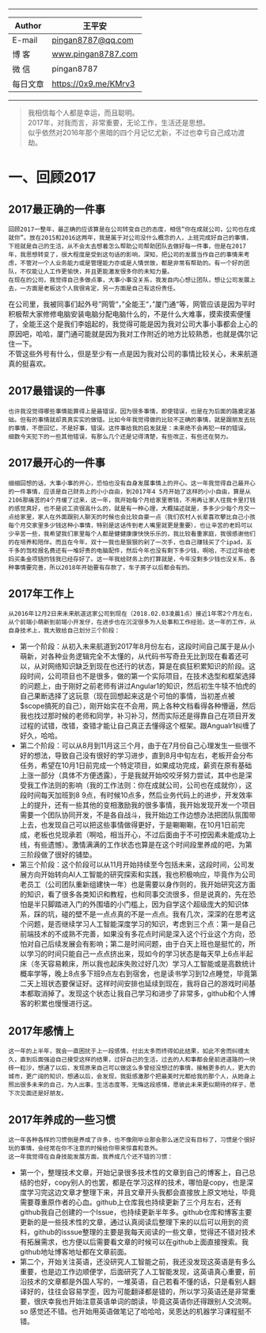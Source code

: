****
|Author|王平安|
|---|---
|E-mail|pingan8787@qq.com
|博  客|www.pingan8787.com
|微  信|pingan8787
|每日文章|https://0x9.me/KMrv3
****
  
> 我相信每个人都是幸运，而且聪明。  
> 2017年，对我而言，非常重要，无论工作，生活还是思想。     
> 似乎依然对2016年那个黑暗的四个月记忆尤新，不过也幸亏自己成功渡劫。   

# 一、回顾2017

## 2017最正确的一件事
    回顾2017一整年，最正确的应该算是在公司转变自己的态度，相信“你在成就公司，公司也在成就你”。放在2015和2016这两年，我是属于对公司没什么概念的人，上班完成好自己的事情，下班就是自己的生活，从不会太去想着怎么帮助公司帮助团队去做好每一件事，但是在2017年，我思想转变了，很大程度是受到这句话的影响，深知，把公司的发展当作自己的事情来考虑，不管对一个人业务能力或是管理能力亦或是人情世故，都是非常有帮助的。有一个好的团队，不仅能让人工作更愉快，并且更能激发很多你的未知力量。  
    在现在的公司，我觉得自己多做点事，大事小事没关系，我发自内心想让团队，想让公司发展上去，一方面是老板这个人我很肯定，另一方面是自己有这份责任。  
在公司里，我被同事们起外号”网管“，”全能王“，”厦门通“等，网管应该是因为平时积极帮大家修修电脑安装电脑分配电脑什么的，不是什么大难事，摸索摸索便懂了，全能王这个是我们李姐起的，我觉得可能是因为我对公司大事小事都会上心的原因吧，哈哈，厦门通可能就是因为我对工作附近的地方比较熟悉，也就是偶尔记住一下。  
    不管这些外号有什么，但是至少有一点是因为我对公司的事情比较关心，未来航道真的挺喜欢。  

## 2017最错误的一件事
    也许我没觉得哪些事情能算得上是最错误，因为很多事情，即使错误，也是在为后面的路奠定基础。但有的事情就却真真实实的做错。比如今年我觉得做的比较不正确的事情，就是跟朋友去玩的事情，不愿回忆，不是好事，错误。这件事给我的启发就是：未来绝不会再犯一样的错误。  
    细数今天犯下的一些其他错误，有那么几个还是记得清楚，有些改正，有些还在努力。  

## 2017最开心的一件事
    细细回想的话，大事小事的开心，恐怕也没有自身发展事情上的开心。这一年我觉得自己最开心的一件事情，应该是自己财务上的小小自由，到2017年4 5月开始了这样的小小自由，算是从2106那痛苦的4个月缓了过来，这一年，我开始每个月给家里寄钱，不用再让家人往我卡里打钱的感觉真好，也不是说工资很高什么的，就是有一种心理，大概描述就是，多多少少每个月交一点给家里，家人在外面跟别人聊天的时候也会比较自豪一点（我们农村人长辈喜欢攀比自己小孩每个月交家里多少钱这种小事情，特别是这话传到老人嘴里就更是重要），也让辛苦的老妈可以少辛苦一些，我希望我们家里每个人都是健健康康快快乐乐的，我比较看重家庭，我很感谢他们的在培养和陪伴。而且在今年，双十一我也是狠狠的剁了一次手，也自己赚钱买了个ipad，五千多的驾校报名费还有一堆好贵的电脑配件，然后今年也没有剩下多少钱，啊哈，不过过年给老妈买条金项链的钱我已经存好了。这一年我给财务上的打算就是，今年没剩多少钱也没关系，各种事情要完善，所以2018年开始要有存款了，车子房子以后都会有的。  

## 2017年工作上
    从2016年12月2日来未来航道这家公司到现在（2018.02.03凌晨1点）接近1年零2个月左右，从个前端小萌新到前端小开发仔，在进步也在沉淀很多为人处事和工作经验。这一年的工作，从自身技术上，我大致给自己划分三个阶段：  
* 第一个阶段：从初入未来航道到2017年8月份左右，这段时间自己属于是从小萌新，对各种业务逻辑完全不太懂的，从代码书写奇丑无比到现在看着还可以，从对网络知识缺乏到现在也还行的状态，算是在疯狂积累知识的阶段。这段时间，公司项目也不是很多，做的第一个实际项目，在技术选型和框架选择的问题上，由于刚好之前老师有讲过Angular1的知识，然后初生牛犊不怕虎的自己果断选择了这玩意（现在回想起来这是个可怕的事情，当初差点被$scope搞死的自己），刚开始实在不会用，网上各种文档看得各种懵逼，然后我也找过那时候的老师和同学，补习补习，然而实际还是得靠自己在项目开发过程的试错，改错，查错才能让自己真正去懂得这个框架。跟Angualr1纠缠了好久，哈哈。  
* 第二个阶段：可以从8月到11月这三个月，由于在7月份自己心理发生一些很不好的想法，导致自己没有很好的学习进步，直到8月中旬左右，老板开会分布任务，希望在10月1日前完成一个特定项目，如果成功完成，薪资在原有基础上涨一部分（具体不方便透露），于是我就开始咬咬牙努力尝试，其中也是深受我工作法则的影响（我的工作法则：你在成就公司，公司也在成就你），这段时间每天加班到8 9点，有时候10点多，然后业务代码上的进步，开发效率上的提升，还有一些其他的变相激励我的很多事情，我开始发现开发一个项目需要一个团队协同开发，不是各自战斗，我开始边工作边想办法把团队氛围带上去，也发现自己可以把这些事情做得更好，于是唰唰唰，在10月1日前完成，老板也兑现承若（啊哈，相当开心，不过后面由于不可控因素未能成功上线，有些遗憾）。激情满满的工作状态也算是在这个时间段里养成的吧，为第三阶段做了很好的铺垫。  
* 第三个阶段：这个阶段可以从11月开始持续至今包括未来，这段时间，公司发展方向开始转向AI人工智能的研究探索和实践，我也积极响应，毕竟作为公司老员工（公司团队重新组建快一年）也是需要以身作则的，我开始研究这方面的知识，看了很多各类知识和教程，也和同事交流很多，但是说真的，先在恐怕是半只脚踏进入门的外围墙的小门槛上，因为自学这个超级庞大的知识体系，踩的坑，碰的壁不是一点点真的不是一点点。我有几次，深深的在思考这个问题，是否继续学习人工智能深度学习的知识，考虑到三个点：第一是自己前端技术的不成熟不完善，如果没有多花点时间是深入这个行业这个方向，恐怕对自己后续发展会有影响；第二是时间问题，由于白天上班也是挺忙的，所以学习的时间只能自己一点点挤出来，现如今的学习状态是每天早上6点半起床（冬天容易赖床，所以我也起床失败过好几次）学习人工智能或是高数统计概率学等，晚上8点多下班9点左右到宿舍，也是读书学习到12点睡觉，毕竟第二天上班状态要保证好。这样时间安排也延续到现在，我将自己的游戏时间基本都取消掉了。发现这个状态让我自己学习和进步了非常多，github和个人博客的积累也慢慢进行这。  

## 2017年感情上
    这一年的上半年，我会一直困扰于上一段感情，付出太多而终得如此结果，如此不舍而纠缠太久，直到后面强迫自己接受这样的结果，过好自己的生活，过去的人和事都会是前进道路的一块砖一粒沙，想通了以后，发现原来自己可以做这么多曾经没想过的事情，接触更多的人，更大的城市，更广阔的知识，想通以后，会发现，我挺感激那个把最美时光都给我的那个人，从她身上照出很多未来的自己，为人出事，生活态度等，无悔这段感情，愿彼此未来更似期待的样子，愿下次见面还是好朋友。 

## 2017年养成的一些习惯
    这一年各种各样的习惯倒是养成了许多，也不像刚毕业那会那么迷茫没有目标了，习惯是个很好玩的事情，会经常在你不注意的时候给你带来惊喜和意外。  
    这一年我觉得在自身技能发展方面，我养成几个还不错的习惯：  
* 第一个，整理技术文章，开始记录很多技术性的文章到自己的博客上，自己总结的也好，copy别人的也罢，都是在学习这样的技术，哪怕是copy，也是深度学习完这边文章才整理下来，并且文章开头我都会直接放上原文地址，毕竟需要尊重原作者的心血。github上仓库我也持续更新了三个月左右，还有github我自己创建的一个Issue，也持续更新半年多。github仓库和博客主要更新的是一些技术性的文章，通过认真阅读后整理下来的以后可以用到的资料，github的isssue整理的主要是我每天阅读的一些文章，觉得还不错对技术有拓展需求，也方便以后需要看文章的时候可以在github上面直接搜索。我github地址博客地址都在文章前面。  
* 第二个，开始关注英语，还没研究人工智能之前，我还没发现这英语是有多么重要，也是边工作边顺便学，后面研究了人工智能发现，这英语真心重要，前沿技术的文章都是外国人写的，一堆英语，自己若看不懂的话，只是看别人翻译好的，往往会容易学歪，因为可能翻译都是错的，所以学习英语还是非常重要，很庆幸我也开始注意英语单词的朗读，毕竟这英语你还得跟别人交流啊。so 感觉还不错。也开始用英语做笔记了哈哈哈，吴恩达的机器学习课程挺不错。  
                                                                                                                                                                                                                                                                                                                             
